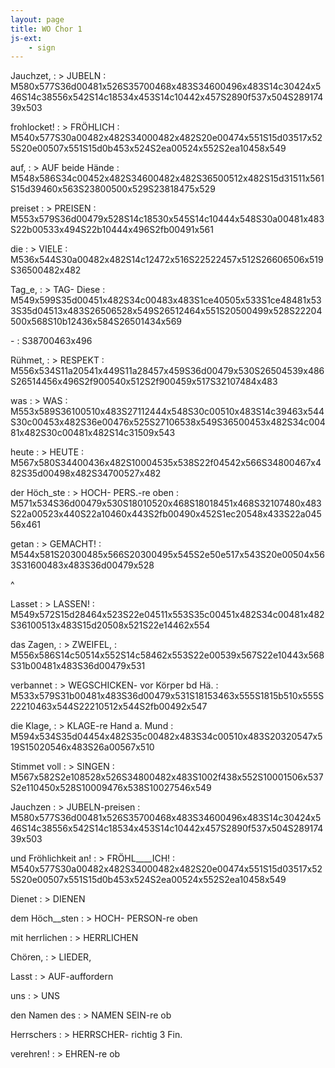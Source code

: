 ```yaml
---
layout: page
title: WO Chor 1
js-ext:
    - sign
---
```


<script src="https://unpkg.com/@sutton-signwriting/font-ttf@1.5.2/fsw/fsw.js"></script>
<script src="https://unpkg.com/@sutton-signwriting/font-ttf@1.5.2/font/font.js"></script>


<style>
    @font-face {
    font-family: "SuttonSignWritingLine";
    src: 
        local('SuttonSignWritingLine'),
        url('https://unpkg.com/@sutton-signwriting/font-ttf@1.0.0/font/SuttonSignWritingLine.ttf') format('truetype');
    }
    @font-face {
    font-family: "SuttonSignWritingFill";
    src: 
        local('SuttonSignWritingFill'),
        url('https://unpkg.com/@sutton-signwriting/font-ttf@1.0.0/font/SuttonSignWritingFill.ttf') format('truetype');
    }
    @font-face {
    font-family: "SuttonSignWritingOneD";
    src: 
        local('SuttonSignWritingOneD'),
        url('https://unpkg.com/@sutton-signwriting/font-ttf@1.0.0/font/SuttonSignWritingOneD.ttf') format('truetype');
    }

/* 
aŭ tabele:
https://gist.github.com/LeaVerou/12b1d1e078510900c7ab206da1a0ff2e 
*/

    dl {
        columns: 2;
        border-left: 2px dotted black;
        column-rule: 2px dotted black;
        border-top: 2px solid black;
    }
/*
    dt, dd {
        break-inside: avoid;
    }

    dd, dd {
        break-inside: avoid;
    }
*/

    dt {
        font-size: xx-large;
        border-top: 1px dotted silver;
        padding-left: 1em;
    }

    dd {
        break-before: avoid-column;
        text-align: center;
    }

    dd span {
        display: none;
    }

    td:first-of-type {
        font-size: xx-large;
        text-align: right;
    }

    td:nth-of-type(2) {
        text-align: center;
    }

    td:nth-of-type(2) span {
        display: none;
    }

</style>

<script>

    function desegnu_gestojn() {
        document.querySelectorAll("dl>dd").forEach((el)=> {
            const gesto = el.textContent;
            if (gesto.match(/^M\d{3}/)) {
                el.setAttribute("data-sgn",gesto);
                el.innerHTML = ssw.ttf.fsw.signSvg(gesto);
            } else if (gesto.match(/^S[\da-f]{5}/)) {
                el.setAttribute("data-sgn",gesto);
                el.innerHTML = ssw.ttf.fsw.symbolSvg(gesto);
            }
        });
    }    

    window.onload = () => {

        ssw.ttf.font.cssAppend(''); 
        //ssw.ttf.fsw.font.cssAppend('');
        //ssw.ttf.fsw.
        ssw.ttf.font.cssLoadedLine(
                function() {
                    desegnu_gestojn();
                }
        );
    }

</script>

<!--
https://www.signbank.org/signpuddle2.0/searchword.php
https://www.sutton-signwriting.io/signmaker
-->

Jauchzet, 
: > JUBELN
: M580x577S36d00481x526S35700468x483S34600496x483S14c30424x546S14c38556x542S14c18534x453S14c10442x457S2890f537x504S28917439x503

frohlocket! 
: > FRÖHLICH
: M540x577S30a00482x482S34000482x482S20e00474x551S15d03517x525S20e00507x551S15d0b453x524S2ea00524x552S2ea10458x549

auf,
: > AUF beide Hände
: M548x586S34c00452x482S34600482x482S36500512x482S15d31511x561S15d39460x563S23800500x529S23818475x529

preiset
: > PREISEN
: M553x579S36d00479x528S14c18530x545S14c10444x548S30a00481x483S22b00533x494S22b10444x496S2fb00491x561

die 
: > VIELE
: M536x544S30a00482x482S14c12472x516S22522457x512S26606506x519S36500482x482

Tag_e,
: > TAG- Diese
: M549x599S35d00451x482S34c00483x483S1ce40505x533S1ce48481x533S35d04513x483S26506528x549S26512464x551S20500499x528S22204500x568S10b12436x584S26501434x569

\- 
: S38700463x496

Rühmet,
: > RESPEKT
: M556x534S11a20541x449S11a28457x459S36d00479x530S26504539x486S26514456x496S2f900540x512S2f900459x517S32107484x483

was 
: > WAS
: M553x589S36100510x483S27112444x548S30c00510x483S14c39463x544S30c00453x482S36e00476x525S27106538x549S36500453x482S34c00481x482S30c00481x482S14c31509x543

heute
: > HEUTE
: M567x580S34400436x482S10004535x538S22f04542x566S34800467x482S35d00498x482S34700527x482

der Höch_ste
: > HOCH- PERS.-re oben 
: M571x534S36d00479x530S18010520x468S18018451x468S32107480x483S22a00523x440S22a10460x443S2fb00490x452S1ec20548x433S22a04556x461

getan
: > GEMACHT!
: M544x581S20300485x566S20300495x545S2e50e517x543S20e00504x563S31600483x483S36d00479x528

^

Lasset
: > LASSEN!
: M549x572S15d28464x523S22e04511x553S35c00451x482S34c00481x482S36100513x483S15d20508x521S22e14462x554

das Zagen,
: > ZWEIFEL, 
: M556x586S14c50514x552S14c58462x553S22e00539x567S22e10443x568S31b00481x483S36d00479x531

verbannet
: > WEGSCHICKEN- vor Körper bd Hä. 
: M533x579S31b00481x483S36d00479x531S18153463x555S1815b510x555S22210463x544S22210512x544S2fb00492x547

die Klage,
: > KLAGE-re Hand a. Mund
: M594x534S35d04454x482S35c00482x483S34c00510x483S20320547x519S15020546x483S26a00567x510

Stimmet voll 
: > SINGEN
: M567x582S2e108528x526S34800482x483S1002f438x552S10001506x537S2e110450x528S10009476x538S10027546x549

Jauchzen
: > JUBELN-preisen
: M580x577S36d00481x526S35700468x483S34600496x483S14c30424x546S14c38556x542S14c18534x453S14c10442x457S2890f537x504S28917439x503

und Fröhlichkeit an!
: > FRÖHL____ICH!
: M540x577S30a00482x482S34000482x482S20e00474x551S15d03517x525S20e00507x551S15d0b453x524S2ea00524x552S2ea10458x549

Dienet 
: > DIENEN

dem Höch__sten
: > HOCH- PERSON-re oben

mit herrlichen
: > HERRLICHEN

Chören,
: > LIEDER,

Lasst
: > AUF-auffordern

uns 
: > UNS

den Namen des
: > NAMEN SEIN-re ob

Herrschers
: > HERRSCHER- richtig 3 Fin.

verehren!
: > EHREN-re ob

